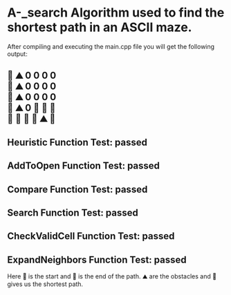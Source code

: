 # A-_search Algorithm used to find the shortest path in an ASCII maze.
After compiling and executing the main.cpp file you will get the following output:

🚦   ⛰️   0   0   0   0   
🚗   ⛰️   0   0   0   0   
🚗   ⛰️   0   0   0   0   
🚗   ⛰️   0   🚗   🚗   🚗   
🚗   🚗   🚗   🚗   ⛰️   🏁   
----------------------------------------------------------
Heuristic Function Test: passed
----------------------------------------------------------
AddToOpen Function Test: passed
----------------------------------------------------------
Compare Function Test: passed
----------------------------------------------------------
Search Function Test: passed
----------------------------------------------------------
CheckValidCell Function Test: passed
----------------------------------------------------------
ExpandNeighbors Function Test: passed
----------------------------------------------------------

Here 🚦 is the start and 🏁  is the end of the path. ⛰️ are the obstacles and 🚗 gives us the shortest path.
